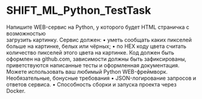 # SHIFT_ML_Python_TestTask

Напишите WEB-сервис на Python, у которого будет HTML страничка с возможностью</br>
загрузить картинку.
Сервис должен:
• уметь сообщать каких пикселей больше на картинке, белых или чёрных;
• по HEX коду цвета считать количество пикселей этого цвета на картинке.
Код должен быть оформлен на github.com, зависимости должны быть зафиксированы,
приветствуются написанные тесты и оформленная документация.
Можете использовать ваш любимый Python WEB-фреймворк.
Необязательные, бонусные требования
• JSON-логирование запросов и ответов сервиса.
• Способность сборки и запуска проекта через Docker.
